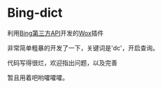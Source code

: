 # Bing-dict


利用[Bing第三方API](https://zhuanlan.zhihu.com/p/22421123?utm_source=tuicool&utm_medium=referral)开发的[Wox](http://www.getwox.com/)插件

非常简单粗暴的开发了一下，关键词是'dc'，开启查询。

代码写得很烂，欢迎指出问题，以及完善

暂且用着吧哟嚯嚯嚯。

